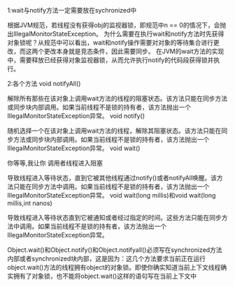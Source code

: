 1:wait与notify方法一定需要放在sychronized中

根据JVM规范，若线程没有获得obj的监视器锁，即规范中n == 0的情况下，会抛出IllegalMonitorStateException。
为什么需要在执行wait和notify方法时先获得对象锁呢？从规范中可以看出，wait和notify操作需要对对象的等待集合进行更改，而这两个更改本身就是竞态条件，因此需要同步。
在JVM的wait方法的实现中，需要释放已经获得对象监视器锁，从而允许执行notify的代码段获得锁并执行。

2:各个方法
void notifyAll()

解除所有那些在该对象上调用wait方法的线程的阻塞状态。该方法只能在同步方法或同步块内部调用。如果当前线程不是锁的持有者，该方法抛出一个IllegalMonitorStateException异常。
void notify()

随机选择一个在该对象上调用wait方法的线程，解除其阻塞状态。该方法只能在同步方法或同步块内部调用。如果当前线程不是锁的持有者，该方法抛出一个IllegalMonitorStateException异常。
void wait()

你等等,我让你
调用者线程进入阻塞

导致线程进入等待状态，直到它被其他线程通过notify()或者notifyAll唤醒。该方法只能在同步方法中调用。如果当前线程不是锁的持有者，该方法抛出一个IllegalMonitorStateException异常。
void wait(long millis)和void wait(long millis,int nanos)

导致线程进入等待状态直到它被通知或者经过指定的时间。这些方法只能在同步方法中调用。如果当前线程不是锁的持有者，该方法抛出一个IllegalMonitorStateException异常。

Object.wait()和Object.notify()和Object.notifyall()必须写在synchronized方法内部或者synchronized块内部，这是因为：这几个方法要求当前正在运行object.wait()方法的线程拥有object的对象锁。即使你确实知道当前上下文线程确实拥有了对象锁，也不能将object.wait()这样的语句写在当前上下文中